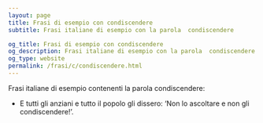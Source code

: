 ```yaml
---
layout: page
title: Frasi di esempio con condiscendere 
subtitle: Frasi italiane di esempio con la parola  condiscendere

og_title: Frasi di esempio con condiscendere 
og_description: Frasi italiane di esempio con la parola  condiscendere
og_type: website
permalink: /frasi/c/condiscendere.html
---
```


Frasi italiane di esempio contenenti la parola condiscendere:


- E tutti gli anziani e tutto il popolo gli dissero: ‘Non lo ascoltare e non gli condiscendere!’.
